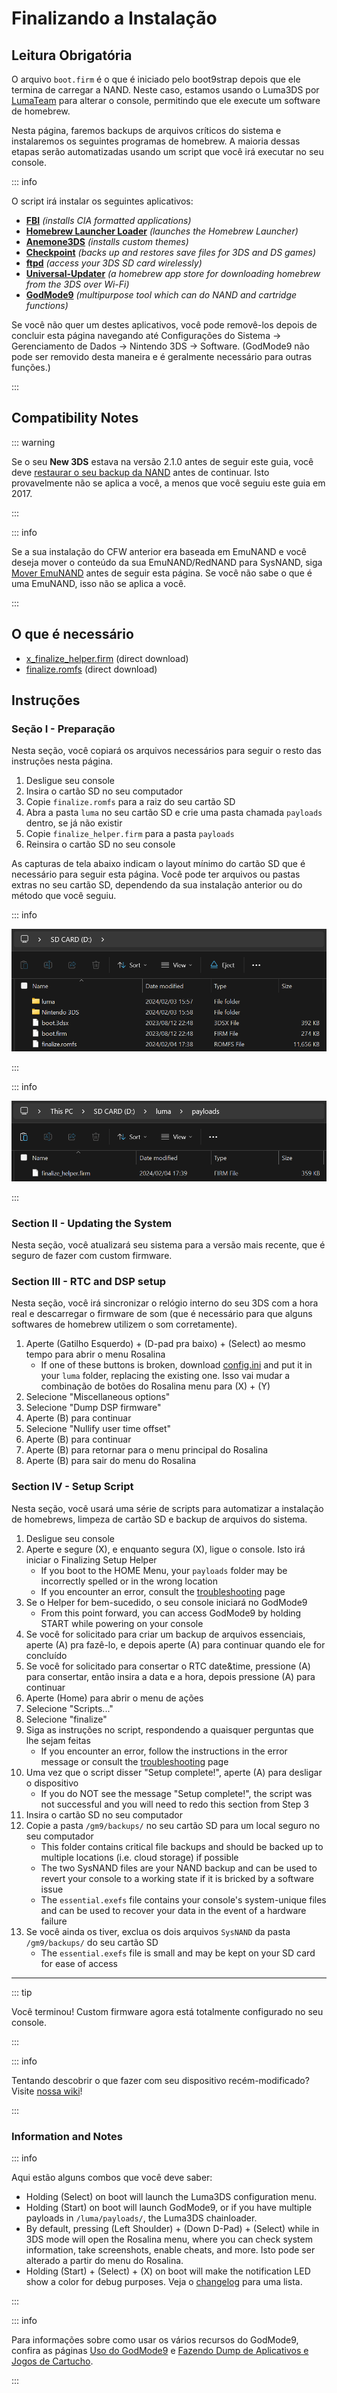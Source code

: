 # Finalizando a Instalação

## Leitura Obrigatória

O arquivo `boot.firm` é o que é iniciado pelo boot9strap depois que ele termina de carregar a NAND. Neste caso, estamos usando o Luma3DS por [LumaTeam](https://github.com/LumaTeam/) para alterar o console, permitindo que ele execute um software de homebrew.

Nesta página, faremos backups de arquivos críticos do sistema e instalaremos os seguintes programas de homebrew. A maioria dessas etapas serão automatizadas usando um script que você irá executar no seu console.

::: info

O script irá instalar os seguintes aplicativos:

- **[FBI](https://github.com/lifehackerhansol/FBI)** _(installs CIA formatted applications)_
- **[Homebrew Launcher Loader](https://github.com/PabloMK7/homebrew_launcher_dummy)** _(launches the Homebrew Launcher)_
- **[Anemone3DS](https://github.com/astronautlevel2/Anemone3DS)** _(installs custom themes)_
- **[Checkpoint](https://github.com/FlagBrew/Checkpoint)** _(backs up and restores save files for 3DS and DS games)_
- **[ftpd](https://github.com/mtheall/ftpd)** _(access your 3DS SD card wirelessly)_
- **[Universal-Updater](https://github.com/Universal-Team/Universal-Updater/)** _(a homebrew app store for downloading homebrew from the 3DS over Wi-Fi)_
- **[GodMode9](https://github.com/d0k3/GodMode9)** _(multipurpose tool which can do NAND and cartridge functions)_

Se você não quer um destes aplicativos, você pode removê-los depois de concluir esta página navegando até Configurações do Sistema -> Gerenciamento de Dados -> Nintendo 3DS -> Software. (GodMode9 não pode ser removido desta maneira e é geralmente necessário para outras funções.)

:::

## Compatibility Notes

::: warning

Se o seu **New 3DS** estava na versão 2.1.0 antes de seguir este guia, você deve [restaurar o seu backup da NAND](godmode9-usage#restoring-a-nand-backup) antes de continuar. Isto provavelmente não se aplica a você, a menos que você seguiu este guia em 2017.

:::

::: info

Se a sua instalação do CFW anterior era baseada em EmuNAND e você deseja mover o conteúdo da sua EmuNAND/RedNAND para SysNAND, siga [Mover EmuNAND](move-emunand) antes de seguir esta página. Se você não sabe o que é uma EmuNAND, isso não se aplica a você.

:::

## O que é necessário

- [x_finalize_helper.firm](https://github.com/hacks-guide/finalize/releases/latest/download/x_finalize_helper.firm) (direct download)
- [finalize.romfs](https://github.com/hacks-guide/finalize/releases/latest/download/finalize.romfs) (direct download)

## Instruções

### Seção I - Preparação

Nesta seção, você copiará os arquivos necessários para seguir o resto das instruções nesta página.

1. Desligue seu console
2. Insira o cartão SD no seu computador
3. Copie `finalize.romfs` para a raiz do seu cartão SD
4. Abra a pasta `luma` no seu cartão SD e crie uma pasta chamada `payloads` dentro, se já não existir
5. Copie `finalize_helper.firm` para a pasta `payloads`
6. Reinsira o cartão SD no seu console

As capturas de tela abaixo indicam o layout mínimo do cartão SD que é necessário para seguir esta página. Você pode ter arquivos ou pastas extras no seu cartão SD, dependendo da sua instalação anterior ou do método que você seguiu.

::: info

![](/images/screenshots/finalizing-root-layout.png)

:::

::: info

![](/images/screenshots/finalizing-luma-payloads.png)

:::

### Section II - Updating the System

Nesta seção, você atualizará seu sistema para a versão mais recente, que é seguro de fazer com custom firmware.

<!--@include: ./_include/sysupdate.md -->

### Section III - RTC and DSP setup

Nesta seção, você irá sincronizar o relógio interno do seu 3DS com a hora real e descarregar o firmware de som (que é necessário para que alguns softwares de homebrew utilizem o som corretamente).

1. Aperte (Gatilho Esquerdo) + (D-pad pra baixo) + (Select) ao mesmo tempo para abrir o menu Rosalina
   - If one of these buttons is broken, download [config.ini](/assets/config.ini) and put it in your `luma` folder, replacing the existing one. Isso vai mudar a combinação de botões do Rosalina menu para (X) + (Y)
2. Selecione "Miscellaneous options"
3. Selecione "Dump DSP firmware"
4. Aperte (B) para continuar
5. Selecione "Nullify user time offset"
6. Aperte (B) para continuar
7. Aperte (B) para retornar para o menu principal do Rosalina
8. Aperte (B) para sair do menu do Rosalina

### Section IV - Setup Script

Nesta seção, você usará uma série de scripts para automatizar a instalação de homebrews, limpeza de cartão SD e backup de arquivos do sistema.

1. Desligue seu console
2. Aperte e segure (X), e enquanto segura (X), ligue o console. Isto irá iniciar o Finalizing Setup Helper
   - If you boot to the HOME Menu, your `payloads` folder may be incorrectly spelled or in the wrong location
   - If you encounter an error, consult the [troubleshooting](troubleshooting#finalizing-setup) page
3. Se o Helper for bem-sucedido, o seu console iniciará no GodMode9
   - From this point forward, you can access GodMode9 by holding START while powering on your console
4. Se você for solicitado para criar um backup de arquivos essenciais, aperte (A) pra fazê-lo, e depois aperte (A) para continuar quando ele for concluído
5. Se você for solicitado para consertar o RTC date&time, pressione (A) para consertar, então insira a data e a hora, depois pressione (A) para continuar
6. Aperte (Home) para abrir o menu de ações
7. Selecione "Scripts..."
8. Selecione "finalize"
9. Siga as instruções no script, respondendo a quaisquer perguntas que lhe sejam feitas
   - If you encounter an error, follow the instructions in the error message or consult the [troubleshooting](troubleshooting#finalizing-setup) page
10. Uma vez que o script disser "Setup complete!", aperte (A) para desligar o dispositivo
    - If you do NOT see the message "Setup complete!", the script was not successful and you will need to redo this section from Step 3
11. Insira o cartão SD no seu computador
12. Copie a pasta `/gm9/backups/` no seu cartão SD para um local seguro no seu computador
    - This folder contains critical file backups and should be backed up to multiple locations (i.e. cloud storage) if possible
    - The two SysNAND files are your NAND backup and can be used to revert your console to a working state if it is bricked by a software issue
    - The `essential.exefs` file contains your console's system-unique files and can be used to recover your data in the event of a hardware failure
13. Se você ainda os tiver, exclua os dois arquivos `SysNAND` da pasta `/gm9/backups/` do seu cartão SD
    - The `essential.exefs` file is small and may be kept on your SD card for ease of access

___

::: tip

Você terminou! Custom firmware agora está totalmente configurado no seu console.

:::

::: info

Tentando descobrir o que fazer com seu dispositivo recém-modificado? Visite [nossa wiki](https://wiki.hacks.guide/wiki/3DS:Things_to_do)!

:::

### Information and Notes

::: info

Aqui estão alguns combos que você deve saber:

- Holding (Select) on boot will launch the Luma3DS configuration menu.
- Holding (Start) on boot will launch GodMode9, or if you have multiple payloads in `/luma/payloads/`, the Luma3DS chainloader.
- By default, pressing (Left Shoulder) + (Down D-Pad) + (Select) while in 3DS mode will open the Rosalina menu, where you can check system information, take screenshots, enable cheats, and more. Isto pode ser alterado a partir do menu do Rosalina.
- Holding (Start) + (Select) + (X) on boot will make the notification LED show a color for debug purposes. Veja o [changelog](https://github.com/SciresM/boot9strap/releases/tag/1.4) para uma lista.

:::

::: info

Para informações sobre como usar os vários recursos do GodMode9, confira as páginas [Uso do GodMode9](godmode9-usage) e [Fazendo Dump de Aplicativos e Jogos de Cartucho](dumping-titles-and-game-cartridges).

:::
